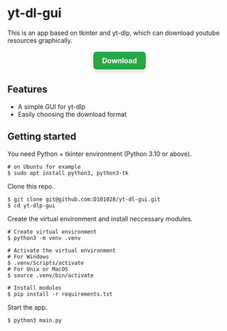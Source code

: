 # yt-dl-gui
 This is an app based on tkinter and yt-dlp, which can download youtube resources graphically. 
 
<div align="center">
    <a href="https://github.com/D101028/yt-dl-gui/archive/refs/heads/main.zip" style="
    display: inline-block;
    padding: 10px 20px;
    font-size: 16px;
    font-weight: bold;
    color: white;
    background-color: #28a745;
    border: 3px solid white;
    border-radius: 10px;
    text-decoration: none;
    text-align: center;
    cursor: pointer;
    box-shadow: 0 4px 6px rgba(0, 0, 0, 0.1);
    transition: background-color 0.3s ease, box-shadow 0.3s ease;" download>
        Download
    </a>
</div>

## Features
- A simple GUI for yt-dlp
- Easily choosing the download format

## Getting started

You need Python + tkinter environment (Python 3.10 or above). 
```shell
# on Ubuntu for example
$ sudo apt install python3, python3-tk
```

Clone this repo.
```shell
$ git clone git@github.com:D101028/yt-dl-gui.git
$ cd yt-dlp-gui
```

Create the virtual environment and install neccessary modules. 
```shell
# Create virtual environment
$ python3 -m venv .venv

# Activate the virtual environment
# For Windows
$ .venv/Scripts/activate
# For Unix or MacOS
$ source .venv/bin/activate

# Install modules
$ pip install -r requirements.txt
```

Start the app.
```shell
$ python3 main.py
```